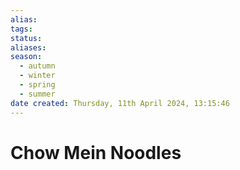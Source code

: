 ```yaml
---
alias: 
tags: 
status:
aliases: 
season:
  - autumn
  - winter
  - spring
  - summer
date created: Thursday, 11th April 2024, 13:15:46
---
```


# Chow Mein Noodles